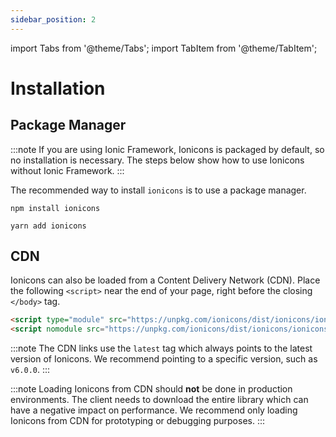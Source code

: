 ```yaml
---
sidebar_position: 2
---
```


import Tabs from '@theme/Tabs';
import TabItem from '@theme/TabItem';

# Installation

## Package Manager

:::note
If you are using Ionic Framework, Ionicons is packaged by default, so no installation is necessary. The steps below show how to use Ionicons without Ionic Framework.
:::

The recommended way to install `ionicons` is to use a package manager.

<Tabs>
<TabItem value="npm" label="npm">

```shell
npm install ionicons
```
</TabItem>
<TabItem value="yarn" label="Yarn">

```shell
yarn add ionicons
```
</TabItem>
</Tabs>

## CDN

Ionicons can also be loaded from a Content Delivery Network (CDN). Place the following `<script>` near the end of your page, right before the closing `</body>` tag.

```html
<script type="module" src="https://unpkg.com/ionicons/dist/ionicons/ionicons.esm.js"></script>
<script nomodule src="https://unpkg.com/ionicons/dist/ionicons/ionicons.js"></script>
```

:::note
The CDN links use the `latest` tag which always points to the latest version of Ionicons. We recommend pointing to a specific version, such as `v6.0.0`.
:::

:::note
Loading Ionicons from CDN should **not** be done in production environments. The client needs to download the entire library which can have a negative impact on performance. We recommend only loading Ionicons from CDN for prototyping or debugging purposes.
:::